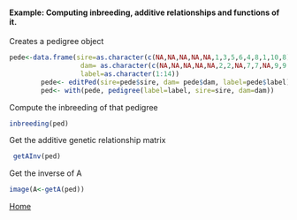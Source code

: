 #### Example: Computing inbreeding, additive relationships and functions of it.

Creates a pedigree object
```R
pede<-data.frame(sire=as.character(c(NA,NA,NA,NA,NA,1,3,5,6,4,8,1,10,8)),
                  dam= as.character(c(NA,NA,NA,NA,NA,2,2,NA,7,7,NA,9,9,13)),
                  label=as.character(1:14))
        pede<- editPed(sire=pede$sire, dam= pede$dam, label=pede$label) 
        ped<- with(pede, pedigree(label=label, sire=sire, dam=dam))

```
Compute the inbreeding of that pedigree
```R
inbreeding(ped)
```
Get the additive genetic relationship matrix
```R
 getAInv(ped)
```
Get the inverse of A
 ```R
 image(A<-getA(ped))
```
[Home](https://github.com/Rpedigree/pedigreeR)
 
